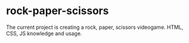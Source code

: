 # rock-paper-scissors
The current project is creating a rock, paper, scissors videogame. HTML, CSS, JS knowledge and usage.
